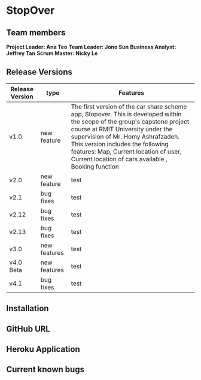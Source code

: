 # StopOver

## Team members

**Project Leader: Ana Teo**
**Team Leader: Jono Sun**
**Business Analyst: Jeffrey Tan**
**Scrum Master: Nicky Le**

## Release Versions

| Release Version | type | Features |
| --------------- | -------- | ------- |
| v1.0 | new feature | The first version of the car share scheme app, Stopover. This is developed within the scope of the group's capstone project course at RMIT University under the supervision of Mr. Homy Ashrafzadeh. This version includes the following features: Map, Current location of user, Current location of cars available , Booking function |
| v2.0 | new feature | test |
| v2.1 | bug fixes | test |
| v2.12 | bug fixes | test |
| v2.13 | bug fixes | test |
| v3.0 | new features | test |
| v4.0 Beta | new features | test |
| v4.1 | bug fixes | test |

## Installation

## GitHub URL

## Heroku Application

## Current known bugs
